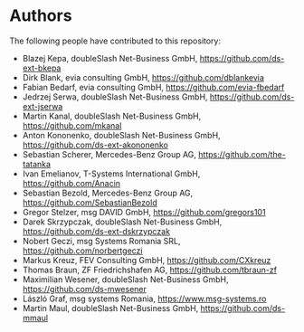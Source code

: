 # Authors

The following people have contributed to this repository:

- Blazej Kepa, doubleSlash Net-Business GmbH, https://github.com/ds-ext-bkepa
- Dirk Blank, evia consulting GmbH, https://github.com/dblankevia
- Fabian Bedarf, evia consulting GmbH, https://github.com/evia-fbedarf
- Jedrzej Serwa, doubleSlash Net-Business GmbH, https://github.com/ds-ext-jserwa
- Martin Kanal, doubleSlash Net-Business GmbH, https://github.com/mkanal
- Anton Kononenko, doubleSlash Net-Business GmbH, https://github.com/ds-ext-akononenko
- Sebastian Scherer, Mercedes-Benz Group AG, https://github.com/the-tatanka
- Ivan Emelianov, T-Systems International GmbH, https://github.com/Anacin
- Sebastian Bezold, Mercedes-Benz Group AG, https://github.com/SebastianBezold
- Gregor Stelzer, msg DAVID GmbH, https://github.com/gregors101
- Darek Skrzypczak, doubleSlash Net-Business GmbH, https://github.com/ds-ext-dskrzypczak
- Nobert Geczi, msg Systems Romania SRL, https://github.com/norbertgeczi
- Markus Kreuz, FEV Consulting GmbH, https://github.com/CXkreuz
- Thomas Braun, ZF Friedrichshafen AG, https://github.com/tbraun-zf
- Maximilian Wesener, doubleSlash Net-Business GmbH, https://github.com/ds-mwesener
- László Graf, msg systems Romania, https://www.msg-systems.ro
- Martin Maul, doubleSlash Net-Business GmbH, https://github.com/ds-mmaul
